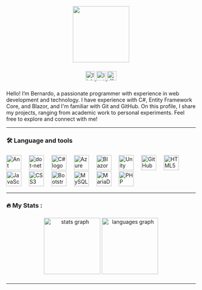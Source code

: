 <div align="center">
  <img height="150" width="150" src="https://github.com/Bernard2806.png"  />
</div>

###


<div align="center">
    <a href="https://www.linkedin.com/in/bernardo-gonzalez-erramuspe/">
  <img src="https://img.shields.io/static/v1?message=LinkedIn&logo=linkedin&label=&color=0077B5&logoColor=white&labelColor=&style=for-the-badge" height="25" alt="linkedin logo"  />
    </a>
    <a href="https://www.instagram.com/berni286">
  <img src="https://img.shields.io/badge/Instagram-%23E4405F.svg?style=for-the-badge&logo=Instagram&logoColor=white" height="25" alt="instagram logo"  />
    </a>
    <a href="https://x.com/Bernardo2547">
  <img src="https://img.shields.io/badge/X-%23000000.svg?style=for-the-badge&logo=X&logoColor=white" height="25" alt="X logo"  />
    </a>
</div>

###

Hello! I’m Bernardo, a passionate programmer with experience in web development and technology. I have experience with C#, Entity Framework Core, and Blazor, and I'm familiar with Git and GitHub. On this profile, I share my projects, ranging from academic work to personal experiments. Feel free to explore and connect with me!

---

<h3 align="left">🛠 Language and tools</h3>

###

<div align="left">
  <img src="https://cdn.jsdelivr.net/gh/devicons/devicon/icons/antdesign/antdesign-original.svg" height="40" alt="Ant Design logo" />
  <img width="12" />
  <img src="https://cdn.jsdelivr.net/gh/devicons/devicon/icons/dot-net/dot-net-plain-wordmark.svg" height="40" alt="dot-net logo" />
  <img width="12" />
  <img src="https://cdn.jsdelivr.net/gh/devicons/devicon/icons/csharp/csharp-original.svg" height="40" alt="C# logo" />
  <img width="12" />
  <img src="https://cdn.jsdelivr.net/gh/devicons/devicon/icons/azure/azure-original.svg" height="40" alt="Azure logo" />
  <img width="12" />
  <img src="https://cdn.jsdelivr.net/gh/devicons/devicon/icons/blazor/blazor-original.svg" height="40" alt="Blazor logo" />
  <img width="12" />
  <img src="https://cdn.jsdelivr.net/gh/devicons/devicon/icons/unity/unity-plain.svg" height="40" alt="Unity logo" />
  <img width="12" />
  <img src="https://cdn.jsdelivr.net/gh/devicons/devicon/icons/githubactions/githubactions-original.svg" height="40" alt="GitHub Actions logo" />
  <img width="12" />
  <img src="https://cdn.jsdelivr.net/gh/devicons/devicon/icons/html5/html5-original.svg" height="40" alt="HTML5 logo" />
  <img width="12" />
  <img src="https://cdn.jsdelivr.net/gh/devicons/devicon/icons/javascript/javascript-original.svg" height="40" alt="JavaScript logo" />
  <img width="12" />
  <img src="https://cdn.jsdelivr.net/gh/devicons/devicon/icons/css3/css3-original.svg" height="40" alt="CSS3 logo" />
  <img width="12" />
  <img src="https://cdn.jsdelivr.net/gh/devicons/devicon/icons/bootstrap/bootstrap-original.svg" height="40" alt="Bootstrap logo" />
  <img width="12" />
  <img src="https://cdn.jsdelivr.net/gh/devicons/devicon/icons/mysql/mysql-original-wordmark.svg" height="40" alt="MySQL logo" />
  <img width="12" />
  <img src="https://cdn.jsdelivr.net/gh/devicons/devicon/icons/mariadb/mariadb-original-wordmark.svg" height="40" alt="MariaDB logo" />
  <img width="12" />
  <img src="https://cdn.jsdelivr.net/gh/devicons/devicon/icons/php/php-original.svg" height="40" alt="PHP logo" />
</div>

---

<h3 align="left">🔥   My Stats :</h3>

###

<div align="center">
  <img src="https://github-readme-stats.vercel.app/api?username=Bernard2806&hide_title=false&hide_rank=false&show_icons=true&include_all_commits=true&count_private=true&disable_animations=false&theme=dracula&locale=en&hide_border=false&order=1" height="150" alt="stats graph"  />
  <img src="https://github-readme-stats.vercel.app/api/top-langs?username=Bernard2806&locale=en&hide_title=false&layout=compact&card_width=320&langs_count=5&theme=dracula&hide_border=false&order=2" height="150" alt="languages graph"  />
</div>

###
###

---
